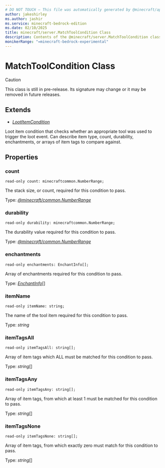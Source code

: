 ```yaml
---
# DO NOT TOUCH — This file was automatically generated by @minecraft/api-docs-generator, to report problems file an issue at https://github.com/Mojang/minecraft-scripting-libraries
author: jakeshirley
ms.author: jashir
ms.service: minecraft-bedrock-edition
ms.date: 02/10/2025
title: minecraft/server.MatchToolCondition Class
description: Contents of the @minecraft/server.MatchToolCondition class.
monikerRange: "=minecraft-bedrock-experimental"
---
```

# MatchToolCondition Class

> [!CAUTION]
> This class is still in pre-release.  Its signature may change or it may be removed in future releases.

## Extends
- [*LootItemCondition*](LootItemCondition.md)

Loot item condition that checks whether an appropriate tool was used to trigger the loot event. Can describe item type, count, durability, enchantments, or arrays of item tags to compare against.

## Properties

### **count**
`read-only count: minecraftcommon.NumberRange;`

The stack size, or count, required for this condition to pass.

Type: [*@minecraft/common.NumberRange*](../../../scriptapi/minecraft/common/NumberRange.md)

### **durability**
`read-only durability: minecraftcommon.NumberRange;`

The durability value required for this condition to pass.

Type: [*@minecraft/common.NumberRange*](../../../scriptapi/minecraft/common/NumberRange.md)

### **enchantments**
`read-only enchantments: EnchantInfo[];`

Array of enchantments required for this condition to pass.

Type: [*EnchantInfo*](EnchantInfo.md)[]

### **itemName**
`read-only itemName: string;`

The name of the tool item required for this condition to pass.

Type: *string*

### **itemTagsAll**
`read-only itemTagsAll: string[];`

Array of item tags which ALL must be matched for this condition to pass.

Type: *string*[]

### **itemTagsAny**
`read-only itemTagsAny: string[];`

Array of item tags, from which at least 1 must be matched for this condition to pass.

Type: *string*[]

### **itemTagsNone**
`read-only itemTagsNone: string[];`

Array of item tags, from which exactly zero must match for this condition to pass.

Type: *string*[]
